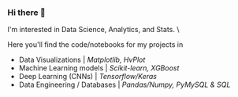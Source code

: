 ### Hi there 👋

I'm interested in Data Science, Analytics, and Stats. \

Here you'll find the code/notebooks for my projects in
 - Data Visualizations | *Matplotlib, HvPlot*
 - Machine Learning models | *Scikit-learn, XGBoost*
 - Deep Learning (CNNs) | *Tensorflow/Keras*
 - Data Engineering / Databases | *Pandas/Numpy, PyMySQL & SQL*
